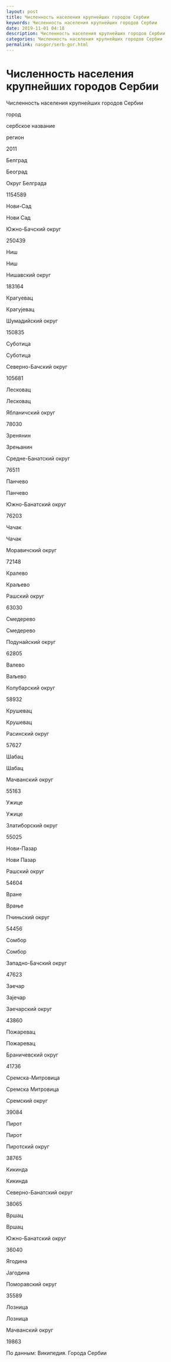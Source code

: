 ```yaml
---
layout: post
title: Численность населения крупнейших городов Сербии
keywords: Численность населения крупнейших городов Сербии
date: 2019-11-01 04:18
description: Численность населения крупнейших городов Сербии
categories: Численность населения крупнейших городов Сербии
permalink: nasgor/serb-gor.html
---
```


# Численность населения крупнейших городов Сербии




Численность населения крупнейших городов Сербии








город


сербское название


регион


2011






Белград


Београд


Округ Белграда


1154589






Нови-Сад


Нови Сад


Южно-Бачский округ


250439






Ниш


Ниш


Нишавский округ


183164






Крагуевац


Крагујевац


Шумадийский округ


150835






Суботица


Суботица


Северно-Бачский округ


105681






Лесковац


Лесковац


Ябланичский округ


78030






Зренянин


Зрењанин


Средне-Банатский округ


76511






Панчево


Панчево


Южно-Банатский округ


76203






Чачак


Чачак


Моравичский округ


72148






Кралево


Краљево


Рашский округ


63030






Смедерево


Смедерево


Подунайский округ


62805






Валево


Ваљево


Колубарский округ


58932






Крушевац


Крушевац


Расинский округ


57627






Шабац


Шабац


Мачванский округ


55163






Ужице


Ужице


Златиборский округ


55025






Нови-Пазар


Нови Пазар


Рашский округ


54604






Вране


Врање


Пчиньский округ


54456






Сомбор


Сомбор


Западно-Бачский округ


47623






Заечар


Зајечар


Заечарский округ


43860






Пожаревац


Пожаревац


Браничевский округ


41736






Сремска-Митровица


Сремска Митровица


Сремский округ


39084






Пирот


Пирот


Пиротский округ


38765






Кикинда


Кикинда


Северно-Банатский округ


38065






Вршац


Вршац


Южно-Банатский округ


36040






Ягодина


Јагодина


Поморавский округ


35589






Лозница


Лозница


Мачванский округ


19863








По данным: Википедия. Города Сербии

		
			
			
			
